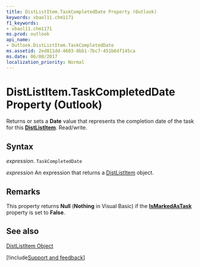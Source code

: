 ```yaml
---
title: DistListItem.TaskCompletedDate Property (Outlook)
keywords: vbaol11.chm1171
f1_keywords:
- vbaol11.chm1171
ms.prod: outlook
api_name:
- Outlook.DistListItem.TaskCompletedDate
ms.assetid: 2ed811dd-4603-8bb1-7bc7-451b6df145ca
ms.date: 06/08/2017
localization_priority: Normal
---
```



# DistListItem.TaskCompletedDate Property (Outlook)

Returns or sets a  **Date** value that represents the completion date of the task for this **[DistListItem](Outlook.DistListItem.md)**. Read/write.


## Syntax

_expression_. `TaskCompletedDate`

 _expression_ An expression that returns a [DistListItem](./Outlook.DistListItem.md) object.


## Remarks

This property returns  **Null** (**Nothing** in Visual Basic) if the **[IsMarkedAsTask](Outlook.DistListItem.IsMarkedAsTask.md)** property is set to **False**.


## See also


[DistListItem Object](Outlook.DistListItem.md)

[!include[Support and feedback](~/includes/feedback-boilerplate.md)]